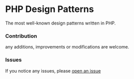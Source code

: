# PHP Design Patterns

The most well-known design patterns written in PHP.

### Contribution

any additions, improvements or modifications are welcome.

### Issues

If you notice any issues, please [open an issue](https://github.com/celyes/design-patterns-php/issues) 